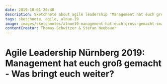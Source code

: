 ```yaml
---
date: 2019-10-01 20:40
description: Sketchnote about agile leadership "Management hat euch groß gemacht - Was bringt euch weiter?"
tags: sketchnote, agile, alnue-19
image: images/sketchnotes/alnue19-management-hat-euch-gross-gemacht-small.jpg
contentCreator: Thomas Schwitzer & Stefan Neubauer
---
```


# Agile Leadership Nürnberg 2019: Management hat euch groß gemacht - Was bringt euch weiter?
